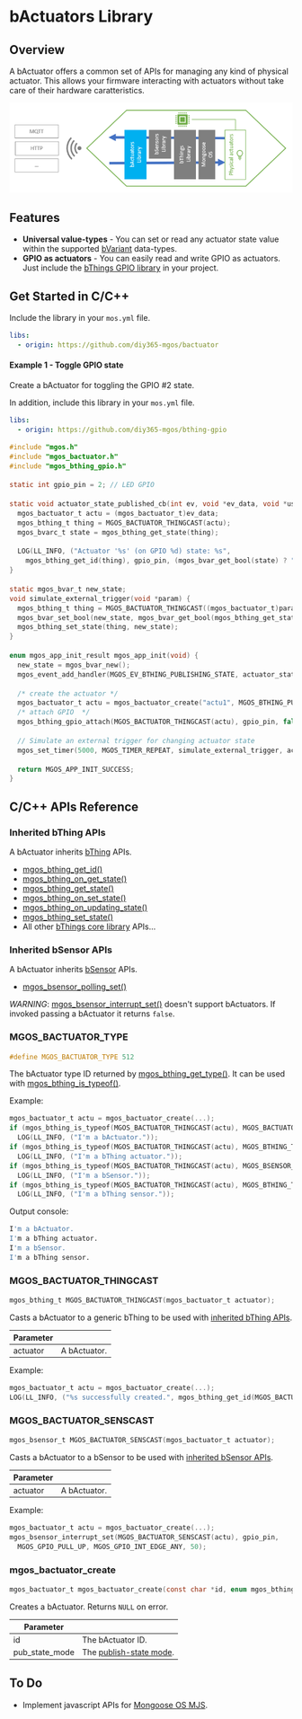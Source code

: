 # bActuators Library
## Overview
A bActuator offers a common set of APIs for managing any kind of physical actuator. This allows your firmware interacting with actuators without take care of their hardware caratteristics.

![bActuator blocks diagram](docs/bactuator_blocks_diagram.png)
## Features
- **Universal value-types** - You can set or read any actuator state value within the supported [bVariant](https://github.com/diy365-mgos/bvar) data-types.
- **GPIO as actuators** - You can easily read and write GPIO as actuators. Just include the [bThings GPIO library](https://github.com/diy365-mgos/bthing-gpio) in your project.
## Get Started in C/C++
Include the library in your `mos.yml` file.
```yaml
libs:
  - origin: https://github.com/diy365-mgos/bactuator
```
#### Example 1 - Toggle GPIO state
Create a bActuator for toggling the GPIO #2 state.

In addition, include this library in your `mos.yml` file.
```yaml
libs:
  - origin: https://github.com/diy365-mgos/bthing-gpio
```
```c
#include "mgos.h"
#include "mgos_bactuator.h"
#include "mgos_bthing_gpio.h"

static int gpio_pin = 2; // LED GPIO

static void actuator_state_published_cb(int ev, void *ev_data, void *userdata) {
  mgos_bactuator_t actu = (mgos_bactuator_t)ev_data;
  mgos_bthing_t thing = MGOS_BACTUATOR_THINGCAST(actu);
  mgos_bvarc_t state = mgos_bthing_get_state(thing);

  LOG(LL_INFO, ("Actuator '%s' (on GPIO %d) state: %s",
    mgos_bthing_get_id(thing), gpio_pin, (mgos_bvar_get_bool(state) ? "ON" : "OFF")));
}

static mgos_bvar_t new_state;
void simulate_external_trigger(void *param) {
  mgos_bthing_t thing = MGOS_BACTUATOR_THINGCAST((mgos_bactuator_t)param);
  mgos_bvar_set_bool(new_state, mgos_bvar_get_bool(mgos_bthing_get_state(thing)) ? false : true);
  mgos_bthing_set_state(thing, new_state);
}

enum mgos_app_init_result mgos_app_init(void) {
  new_state = mgos_bvar_new();
  mgos_event_add_handler(MGOS_EV_BTHING_PUBLISHING_STATE, actuator_state_published_cb, NULL);

  /* create the actuator */
  mgos_bactuator_t actu = mgos_bactuator_create("actu1", MGOS_BTHING_PUB_STATE_MODE_CHANGED);
  /* attach GPIO  */
  mgos_bthing_gpio_attach(MGOS_BACTUATOR_THINGCAST(actu), gpio_pin, false, true);

  // Simulate an external trigger for changing actuator state
  mgos_set_timer(5000, MGOS_TIMER_REPEAT, simulate_external_trigger, actu);
  
  return MGOS_APP_INIT_SUCCESS;
}
```
## C/C++ APIs Reference
### Inherited bThing APIs
A bActuator inherits [bThing](https://github.com/diy365-mgos/bthing) APIs.
- [mgos_bthing_get_id()](https://github.com/diy365-mgos/bthing#mgos_bthing_get_id)
- [mgos_bthing_on_get_state()](https://github.com/diy365-mgos/bthing#mgos_bthing_on_get_state)
- [mgos_bthing_get_state()](https://github.com/diy365-mgos/bthing#mgos_bthing_get_state)
- [mgos_bthing_on_set_state()](https://github.com/diy365-mgos/bthing#mgos_bthing_on_set_state)
- [mgos_bthing_on_updating_state()](https://github.com/diy365-mgos/bthing#mgos_bthing_on_updating_state)
- [mgos_bthing_set_state()](https://github.com/diy365-mgos/bthing#mgos_bthing_set_state)
- All other [bThings core library](https://github.com/diy365-mgos/bthing) APIs...
### Inherited bSensor APIs
A bActuator inherits [bSensor](https://github.com/diy365-mgos/bsensor) APIs.
- [mgos_bsensor_polling_set()](https://github.com/diy365-mgos/bsensor#mgos_bsensor_polling_set)

*WARNING*: [mgos_bsensor_interrupt_set()](https://github.com/diy365-mgos/bsensor#mgos_bsensor_interrupt_set) doesn't support bActuators. If invoked passing a bActuator it returns `false`.
### MGOS_BACTUATOR_TYPE
```c
#define MGOS_BACTUATOR_TYPE 512 
```
The bActuator type ID returned by [mgos_bthing_get_type()](https://github.com/diy365-mgos/bthing#mgos_bthing_get_type). It can be used with [mgos_bthing_is_typeof()](https://github.com/diy365-mgos/bthing#mgos_bthing_is_typeof).

Example:
```c
mgos_bactuator_t actu = mgos_bactuator_create(...);
if (mgos_bthing_is_typeof(MGOS_BACTUATOR_THINGCAST(actu), MGOS_BACTUATOR_TYPE))
  LOG(LL_INFO, ("I'm a bActuator."));
if (mgos_bthing_is_typeof(MGOS_BACTUATOR_THINGCAST(actu), MGOS_BTHING_TYPE_ACTUATOR))
  LOG(LL_INFO, ("I'm a bThing actuator."));
if (mgos_bthing_is_typeof(MGOS_BACTUATOR_THINGCAST(actu), MGOS_BSENSOR_TYPE))
  LOG(LL_INFO, ("I'm a bSensor."));
if (mgos_bthing_is_typeof(MGOS_BACTUATOR_THINGCAST(actu), MGOS_BTHING_TYPE_SENSOR))
  LOG(LL_INFO, ("I'm a bThing sensor."));
```
Output console:
```bash
I'm a bActuator.
I'm a bThing actuator.
I'm a bSensor.
I'm a bThing sensor.
```
### MGOS_BACTUATOR_THINGCAST
```c
mgos_bthing_t MGOS_BACTUATOR_THINGCAST(mgos_bactuator_t actuator);
```
Casts a bActuator to a generic bThing to be used with [inherited bThing APIs](#inherited-bthing-apis).

|Parameter||
|--|--|
|actuator|A bActuator.|

Example:
```c
mgos_bactuator_t actu = mgos_bactuator_create(...);
LOG(LL_INFO, ("%s successfully created.", mgos_bthing_get_id(MGOS_BACTUATOR_THINGCAST(actu))));
```
### MGOS_BACTUATOR_SENSCAST
```c
mgos_bsensor_t MGOS_BACTUATOR_SENSCAST(mgos_bactuator_t actuator);
```
Casts a bActuator to a bSensor to be used with [inherited bSensor APIs](#inherited-bsensor-apis).

|Parameter||
|--|--|
|actuator|A bActuator.|

Example:
```c
mgos_bactuator_t actu = mgos_bactuator_create(...);
mgos_bsensor_interrupt_set(MGOS_BACTUATOR_SENSCAST(actu), gpio_pin,
  MGOS_GPIO_PULL_UP, MGOS_GPIO_INT_EDGE_ANY, 50);
```
### mgos_bactuator_create
```c
mgos_bactuator_t mgos_bactuator_create(const char *id, enum mgos_bthing_pub_state_mode pub_state_mode);
```
Creates a bActuator. Returns `NULL` on error.

|Parameter||
|--|--|
|id|The bActuator ID.|
|pub_state_mode|The [publish-state mode](https://github.com/diy365-mgos/bthing#enum-mgos_bthing_pub_state_mode).|
## To Do
- Implement javascript APIs for [Mongoose OS MJS](https://github.com/mongoose-os-libs/mjs).
